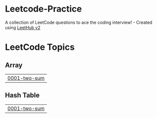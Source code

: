 # Leetcode-Practice
A collection of LeetCode questions to ace the coding interview! - Created using [LeetHub v2](https://github.com/arunbhardwaj/LeetHub-2.0)

<!---LeetCode Topics Start-->
# LeetCode Topics
## Array
|  |
| ------- |
| [0001-two-sum](https://github.com/manishdoestech/Leetcode-Practice/tree/master/0001-two-sum) |
## Hash Table
|  |
| ------- |
| [0001-two-sum](https://github.com/manishdoestech/Leetcode-Practice/tree/master/0001-two-sum) |
<!---LeetCode Topics End-->